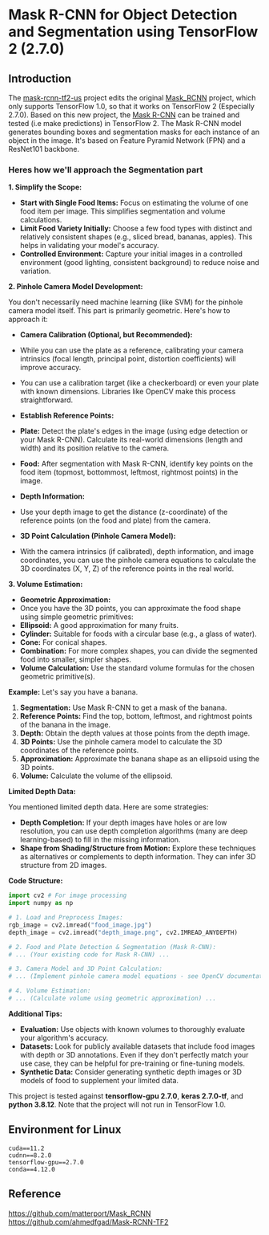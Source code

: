 # Mask R-CNN for Object Detection and Segmentation using TensorFlow 2 (2.7.0)

## Introduction
The [mask-rcnn-tf2-us](https://github.com/mrk1992/mask-rcnn-tf2-us) project edits the original [Mask_RCNN](https://github.com/matterport/Mask_RCNN) project, which only supports TensorFlow 1.0, so that it works on TensorFlow 2 (Especially 2.7.0). Based on this new project, the [Mask R-CNN](https://arxiv.org/abs/1703.06870) can be trained and tested (i.e make predictions) in TensorFlow 2. The Mask R-CNN model generates bounding boxes and segmentation masks for each instance of an object in the image. It's based on Feature Pyramid Network (FPN) and a ResNet101 backbone.

### Heres how we'll approach the Segmentation part

**1. Simplify the Scope:**

* **Start with Single Food Items:** Focus on estimating the volume of one food item per image. This simplifies segmentation and volume calculations.
* **Limit Food Variety Initially:** Choose a few food types with distinct and relatively consistent shapes (e.g., sliced bread, bananas, apples). This helps in validating your model's accuracy.
* **Controlled Environment:** Capture your initial images in a controlled environment (good lighting, consistent background) to reduce noise and variation.

**2. Pinhole Camera Model Development:**

You don't necessarily need machine learning (like SVM) for the pinhole camera model itself. This part is primarily geometric. Here's how to approach it:

* **Camera Calibration (Optional, but Recommended):**
* While you can use the plate as a reference, calibrating your camera intrinsics (focal length, principal point, distortion coefficients) will improve accuracy.
* You can use a calibration target (like a checkerboard) or even your plate with known dimensions. Libraries like OpenCV make this process straightforward.
* **Establish Reference Points:**
* **Plate:** Detect the plate's edges in the image (using edge detection or your Mask R-CNN). Calculate its real-world dimensions (length and width) and its position relative to the camera.
* **Food:** After segmentation with Mask R-CNN, identify key points on the food item (topmost, bottommost, leftmost, rightmost points) in the image.

* **Depth Information:**
* Use your depth image to get the distance (z-coordinate) of the reference points (on the food and plate) from the camera.

* **3D Point Calculation (Pinhole Camera Model):**
* With the camera intrinsics (if calibrated), depth information, and image coordinates, you can use the pinhole camera equations to calculate the 3D coordinates (X, Y, Z) of the reference points in the real world.

**3. Volume Estimation:**

* **Geometric Approximation:**
* Once you have the 3D points, you can approximate the food shape using simple geometric primitives:
* **Ellipsoid:** A good approximation for many fruits.
* **Cylinder:** Suitable for foods with a circular base (e.g., a glass of water).
* **Cone:** For conical shapes.
* **Combination:** For more complex shapes, you can divide the segmented food into smaller, simpler shapes.
* **Volume Calculation:** Use the standard volume formulas for the chosen geometric primitive(s).

**Example:** Let's say you have a banana.

1. **Segmentation:** Use Mask R-CNN to get a mask of the banana.
2. **Reference Points:** Find the top, bottom, leftmost, and rightmost points of the banana in the image.
3. **Depth:** Obtain the depth values at those points from the depth image.
4. **3D Points:** Use the pinhole camera model to calculate the 3D coordinates of the reference points.
5. **Approximation:** Approximate the banana shape as an ellipsoid using the 3D points.
6. **Volume:** Calculate the volume of the ellipsoid.

**Limited Depth Data:**

You mentioned limited depth data. Here are some strategies:

* **Depth Completion:** If your depth images have holes or are low resolution, you can use depth completion algorithms (many are deep learning-based) to fill in the missing information.
* **Shape from Shading/Structure from Motion:** Explore these techniques as alternatives or complements to depth information. They can infer 3D structure from 2D images.

**Code Structure:**

```python
import cv2 # For image processing
import numpy as np

# 1. Load and Preprocess Images:
rgb_image = cv2.imread("food_image.jpg")
depth_image = cv2.imread("depth_image.png", cv2.IMREAD_ANYDEPTH)

# 2. Food and Plate Detection & Segmentation (Mask R-CNN):
# ... (Your existing code for Mask R-CNN) ...

# 3. Camera Model and 3D Point Calculation:
# ... (Implement pinhole camera model equations - see OpenCV documentation) ...

# 4. Volume Estimation:
# ... (Calculate volume using geometric approximation) ...
```

**Additional Tips:**

* **Evaluation:** Use objects with known volumes to thoroughly evaluate your algorithm's accuracy.
* **Datasets:** Look for publicly available datasets that include food images with depth or 3D annotations. Even if they don't perfectly match your use case, they can be helpful for pre-training or fine-tuning models.
* **Synthetic Data:** Consider generating synthetic depth images or 3D models of food to supplement your limited data.


This project is tested against **tensorflow-gpu 2.7.0**, **keras 2.7.0-tf**, and **python 3.8.12**. Note that the project will not run in TensorFlow 1.0.


## Environment for Linux
~~~
cuda==11.2
cudnn==8.2.0
tensorflow-gpu==2.7.0  
conda==4.12.0
~~~

## Reference
https://github.com/matterport/Mask_RCNN  
https://github.com/ahmedfgad/Mask-RCNN-TF2
